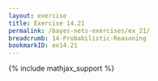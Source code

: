 ```yaml
---
layout: exercise
title: Exercise 14.21
permalink: /bayes-nets-exercises/ex_21/
breadcrumb: 14-Probabilistic-Reasoning
bookmarkID: ex14.21
---
```


{% include mathjax_support %}
